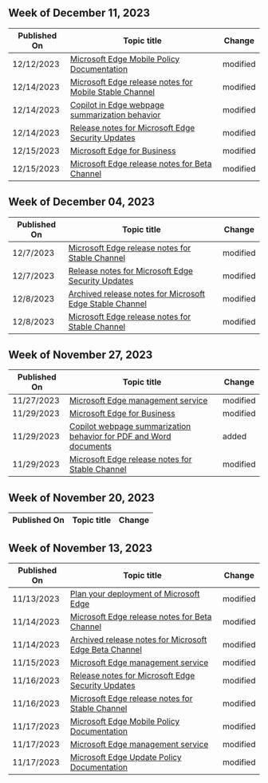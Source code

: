 <!-- This file is generated automatically each week. Changes made to this file will be overwritten.-->



## Week of December 11, 2023


| Published On |Topic title | Change |
|------|------------|--------|
| 12/12/2023 | [Microsoft Edge Mobile Policy Documentation](/DeployEdge/microsoft-edge-mobile-policies) | modified |
| 12/14/2023 | [Microsoft Edge release notes for Mobile Stable Channel](/DeployEdge/microsoft-edge-relnote-mobile-stable-channel) | modified |
| 12/14/2023 | [Copilot in Edge webpage summarization behavior](/DeployEdge/edge-learnmore-copilot-page-summary-results) | modified |
| 12/14/2023 | [Release notes for Microsoft Edge Security Updates](/DeployEdge/microsoft-edge-relnotes-security) | modified |
| 12/15/2023 | [Microsoft Edge for Business](/DeployEdge/microsoft-edge-for-business) | modified |
| 12/15/2023 | [Microsoft Edge release notes for Beta Channel](/DeployEdge/microsoft-edge-relnote-beta-channel) | modified |


## Week of December 04, 2023


| Published On |Topic title | Change |
|------|------------|--------|
| 12/7/2023 | [Microsoft Edge release notes for Stable Channel](/DeployEdge/microsoft-edge-relnote-stable-channel) | modified |
| 12/7/2023 | [Release notes for Microsoft Edge Security Updates](/DeployEdge/microsoft-edge-relnotes-security) | modified |
| 12/8/2023 | [Archived release notes for Microsoft Edge Stable Channel](/DeployEdge/microsoft-edge-relnote-archive-stable-channel) | modified |
| 12/8/2023 | [Microsoft Edge release notes for Stable Channel](/DeployEdge/microsoft-edge-relnote-stable-channel) | modified |


## Week of November 27, 2023


| Published On |Topic title | Change |
|------|------------|--------|
| 11/27/2023 | [Microsoft Edge management service](/DeployEdge/microsoft-edge-management-service) | modified |
| 11/29/2023 | [Microsoft Edge for Business](/DeployEdge/microsoft-edge-for-business) | modified |
| 11/29/2023 | [Copilot webpage summarization behavior for PDF and Word documents](/DeployEdge/edge-learnmore-copilot-page-summary-results) | added |
| 11/29/2023 | [Microsoft Edge release notes for Stable Channel](/DeployEdge/microsoft-edge-relnote-stable-channel) | modified |


## Week of November 20, 2023


| Published On |Topic title | Change |
|------|------------|--------|


## Week of November 13, 2023


| Published On |Topic title | Change |
|------|------------|--------|
| 11/13/2023 | [Plan your deployment of Microsoft Edge](/DeployEdge/deploy-edge-plan-deployment) | modified |
| 11/14/2023 | [Microsoft Edge release notes for Beta Channel](/DeployEdge/microsoft-edge-relnote-beta-channel) | modified |
| 11/14/2023 | [Archived release notes for Microsoft Edge Beta Channel](/DeployEdge/microsoft-edge-relnote-archive-beta-channel) | modified |
| 11/15/2023 | [Microsoft Edge management service](/DeployEdge/microsoft-edge-management-service) | modified |
| 11/16/2023 | [Release notes for Microsoft Edge Security Updates](/DeployEdge/microsoft-edge-relnotes-security) | modified |
| 11/16/2023 | [Microsoft Edge release notes for Stable Channel](/DeployEdge/microsoft-edge-relnote-stable-channel) | modified |
| 11/17/2023 | [Microsoft Edge Mobile Policy Documentation](/DeployEdge/microsoft-edge-mobile-policies) | modified |
| 11/17/2023 | [Microsoft Edge management service](/DeployEdge/microsoft-edge-management-service) | modified |
| 11/17/2023 | [Microsoft Edge Update Policy Documentation](/DeployEdge/microsoft-edge-update-policies) | modified |
